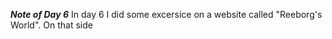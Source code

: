***Note of Day 6***
In day 6 I did some excersice on a website called "Reeborg's World". On that side 